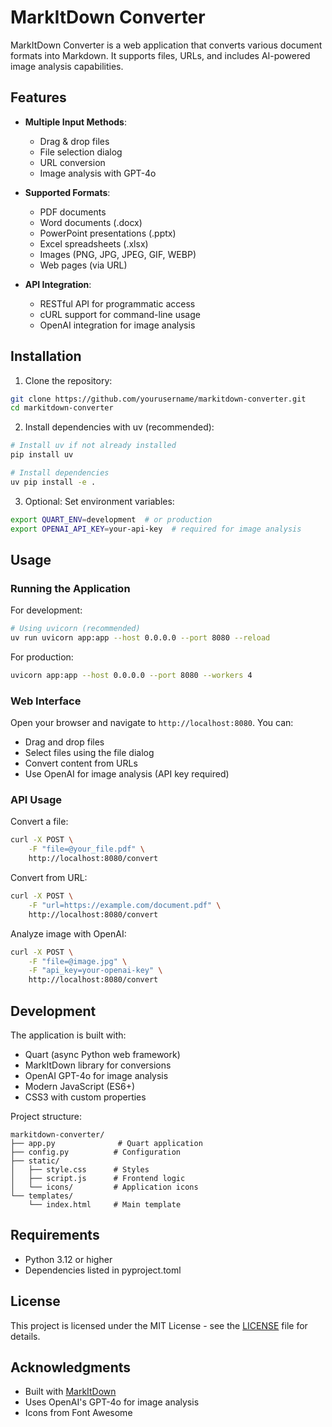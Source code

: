 # MarkItDown Converter

MarkItDown Converter is a web application that converts various document formats into Markdown. It supports files, URLs, and includes AI-powered image analysis capabilities.

## Features

- **Multiple Input Methods**:
  - Drag & drop files
  - File selection dialog
  - URL conversion
  - Image analysis with GPT-4o

- **Supported Formats**:
  - PDF documents
  - Word documents (.docx)
  - PowerPoint presentations (.pptx)
  - Excel spreadsheets (.xlsx)
  - Images (PNG, JPG, JPEG, GIF, WEBP)
  - Web pages (via URL)

- **API Integration**:
  - RESTful API for programmatic access
  - cURL support for command-line usage
  - OpenAI integration for image analysis

## Installation

1. Clone the repository:
```bash
git clone https://github.com/yourusername/markitdown-converter.git
cd markitdown-converter
```

2. Install dependencies with uv (recommended):
```bash
# Install uv if not already installed
pip install uv

# Install dependencies
uv pip install -e .
```

3. Optional: Set environment variables:
```bash
export QUART_ENV=development  # or production
export OPENAI_API_KEY=your-api-key  # required for image analysis
```

## Usage

### Running the Application

For development:
```bash
# Using uvicorn (recommended)
uv run uvicorn app:app --host 0.0.0.0 --port 8080 --reload
```

For production:
```bash
uvicorn app:app --host 0.0.0.0 --port 8080 --workers 4
```

### Web Interface

Open your browser and navigate to `http://localhost:8080`. You can:
- Drag and drop files
- Select files using the file dialog
- Convert content from URLs
- Use OpenAI for image analysis (API key required)

### API Usage

Convert a file:
```bash
curl -X POST \
    -F "file=@your_file.pdf" \
    http://localhost:8080/convert
```

Convert from URL:
```bash
curl -X POST \
    -F "url=https://example.com/document.pdf" \
    http://localhost:8080/convert
```

Analyze image with OpenAI:
```bash
curl -X POST \
    -F "file=@image.jpg" \
    -F "api_key=your-openai-key" \
    http://localhost:8080/convert
```

## Development

The application is built with:
- Quart (async Python web framework)
- MarkItDown library for conversions
- OpenAI GPT-4o for image analysis
- Modern JavaScript (ES6+)
- CSS3 with custom properties

Project structure:
```
markitdown-converter/
├── app.py              # Quart application
├── config.py          # Configuration
├── static/
│   ├── style.css      # Styles
│   ├── script.js      # Frontend logic
│   └── icons/         # Application icons
└── templates/
    └── index.html     # Main template
```

## Requirements

- Python 3.12 or higher
- Dependencies listed in pyproject.toml

## License

This project is licensed under the MIT License - see the [LICENSE](LICENSE) file for details.

## Acknowledgments

- Built with [MarkItDown](https://github.com/path/to/markitdown)
- Uses OpenAI's GPT-4o for image analysis
- Icons from Font Awesome
